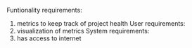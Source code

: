 Funtionality requirements:
  1. metrics to keep track of project health
User requirements:
  1. visualization of metrics
System requirements:
  1. has access to internet

